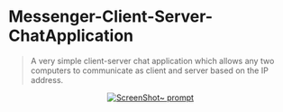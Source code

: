 # Messenger-Client-Server-ChatApplication
> A very simple client-server chat application which allows any two computers 
> to communicate as client and server based on the IP address.

<p align="center">
  <a href="https://github.com/tdanielles/client-server-chat-app/blob/a0d6c4118043cdc6b888ad2715434bde5a158319/sample.png">
    <img alt="ScreenShot~ prompt" src="https://github.com/tdanielles/client-server-chat-app/blob/a0d6c4118043cdc6b888ad2715434bde5a158319/sample.png">
  </a>
</p>
